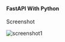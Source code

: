 #### FastAPI With Python

Screenshot

![screenshot1]("https://github.com/guynpnx/fast_api_python/blob/main/images/Screenshot%202566-02-12%20at%2017.22.28.png")
